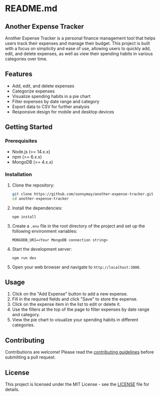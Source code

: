 # README.md

## Another Expense Tracker

Another Expense Tracker is a personal finance management tool that helps users track their expenses and manage their budget. This project is built with a focus on simplicity and ease of use, allowing users to quickly add, edit, and delete expenses, as well as view their spending habits in various categories over time.

## Features

- Add, edit, and delete expenses
- Categorize expenses
- Visualize spending habits in a pie chart
- Filter expenses by date range and category
- Export data to CSV for further analysis
- Responsive design for mobile and desktop devices

## Getting Started

### Prerequisites

- Node.js (>= 14.x.x)
- npm (>= 6.x.x)
- MongoDB (>= 4.x.x)

### Installation

1. Clone the repository:

   ```bash
   git clone https://github.com/sonnymay/another-expense-tracker.git
   cd another-expense-tracker
   ```

2. Install the dependencies:

   ```
   npm install
   ```

3. Create a `.env` file in the root directory of the project and set up the following environment variables:

   ```
   MONGODB_URI=<Your MongoDB connection string>
   ```

4. Start the development server:

   ```
   npm run dev
   ```

5. Open your web browser and navigate to `http://localhost:3000`.

## Usage

1. Click on the "Add Expense" button to add a new expense.
2. Fill in the required fields and click "Save" to store the expense.
3. Click on the expense item in the list to edit or delete it.
4. Use the filters at the top of the page to filter expenses by date range and category.
5. View the pie chart to visualize your spending habits in different categories.

## Contributing

Contributions are welcome! Please read the [contributing guidelines](CONTRIBUTING.md) before submitting a pull request.

## License

This project is licensed under the MIT License - see the [LICENSE](LICENSE) file for details.
